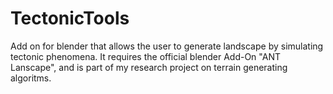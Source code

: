 # TectonicTools
Add on for blender that allows the user to generate landscape by simulating tectonic phenomena. It requires the official blender Add-On "ANT Lanscape", and is part of my research project on terrain generating algoritms.
